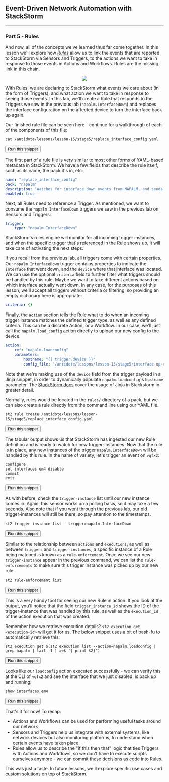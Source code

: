 ## Event-Driven Network Automation with StackStorm

---

### Part 5 - Rules

And now, all of the concepts we've learned thus far come together. In this lesson we'll explore how *[Rules](https://docs.stackstorm.com/rules.html)* allow us to link the events that are reported to StackStorm via Sensors and Triggers, to the actions we want to take in response to those events in Actions and Workflows. Rules are the missing link in this chain.

<div style="text-align:center;"><img src="https://raw.githubusercontent.com/nre-learning/nrelabs-curriculum/v0.3.2/lessons/lesson-15/rules.png"></div>

With Rules, we are declaring to StackStorm what events we care about (in the form of Triggers), and what action we want to take in response to seeing those events. In this lab, we'll create a Rule that responds to the Triggers we saw in the previous lab (`napalm.InterfaceDown`) and replaces the interface configuration on the affected device to turn the interface back up again.

Our finished rule file can be seen here - continue for a walkthrough of each of the components of this file:

```
cat /antidote/lessons/lesson-15/stage5/replace_interface_config.yaml
```
<button type="button" class="btn btn-primary btn-sm" onclick="runSnippetInTab('st2', 0)">Run this snippet</button>

The first part of a rule file is very similar to most other forms of YAML-based metadata in StackStorm. We have a few fields that describe the rule itself, such as its name, the pack it's in, etc:

```yaml
name: "replace_interface_config"
pack: "napalm"
description: "Watches for interface down events from NAPALM, and sends a configuration snippet to the device to turn the interface back up"
enabled: true
```

Next, all Rules need to reference a Trigger. As mentioned, we want to consume the `napalm.InterfaceDown` triggers we saw in the previous lab on Sensors and Triggers:

```yaml
trigger:
    type: "napalm.InterfaceDown"
```

StackStorm's rules engine will monitor for all incoming trigger instances, and when the specific trigger that's referenced in the Rule shows up, it will take care of activating the next steps.

If you recall from the previous lab, all triggers come with certain properties. Our `napalm.InterfaceDown` trigger contains properties to indicate the `interface` that went down, and the `device` where that interface was located. We can use the optional `criteria` field to further filter what triggers should be handled by this rule. Maybe we want to take different actions based on which interface actually went down. In any case, for the purposes of this lesson, we'll accept all triggers without criteria or filtering, so providing an empty dictionary here is appropriate:

```yaml
criteria: {}
```

Finally, the `action` section tells the Rule what to do when an incoming trigger instance matches the defined trigger type, as well as any defined criteria. This can be a discrete Action, or a Workflow. In our case, we'll just call the `napalm.load_config` action directly to upload our new config to the device.

```yaml
action:
    ref: "napalm.loadconfig"
    parameters:
        hostname: "{{ trigger.device }}"
        config_file: "/antidote/lessons/lesson-15/stage5/interface-up-config.xml"
```

Note that we're making use of the `device` field from the trigger payload in a Jinja snippet, in order to dynamically populate `napalm.loadconfig`'s `hostname` parameter. The [StackStorm docs](https://docs.stackstorm.com/reference/jinja.html) cover the usage of Jinja in Stackstorm in greater detail.

Normally, rules would be located in the `rules/` directory of a pack, but we can also create a rule directly from the command line using our YAML file.

```
st2 rule create /antidote/lessons/lesson-15/stage5/replace_interface_config.yaml
```
<button type="button" class="btn btn-primary btn-sm" onclick="runSnippetInTab('st2', 5)">Run this snippet</button>

The tabular output shows us that StackStorm has ingested our new Rule definition and is ready to watch for new trigger-instances. Now that the rule is in place, any new instances of the trigger `napalm.InterfaceDown` will be handled by this rule. In the name of variety, let's trigger an event on `vqfx2`:

```
configure
set interfaces em4 disable
commit
exit
```
<button type="button" class="btn btn-primary btn-sm" onclick="runSnippetInTab('vqfx2', 6)">Run this snippet</button>

As with before, check the `trigger-instance` list until our new instance comes in. Again, this sensor works on a polling basis, so it may take a few seconds. Also note that if you went through the previous lab, our old trigger-instances will still be there, so pay attention to the timestamps.

```
st2 trigger-instance list --trigger=napalm.InterfaceDown
```
<button type="button" class="btn btn-primary btn-sm" onclick="runSnippetInTab('st2', 7)">Run this snippet</button>

Similar to the relationship between `actions` and `executions`, as well as between `triggers` and `trigger-instances`, a specific instance of a Rule being matched is known as a `rule-enforcement`. Once we see our new `trigger-instance` appear in the previous command, we can list the `rule-enforcements` to make sure this trigger instance was picked up by our new rule:

```
st2 rule-enforcement list
```
<button type="button" class="btn btn-primary btn-sm" onclick="runSnippetInTab('st2', 8)">Run this snippet</button>

This is a very handy tool for seeing our new Rule in action. If you look at the output, you'll notice that the field `trigger_instance_id` shows the ID of the trigger-instance that was handled by this rule, as well as the  `execution_id` of the action execution that was created.

Remember how we retrieve execution details? `st2 execution get <execution-id>` will get it for us. The below snippet uses a bit of bash-fu to automatically retrieve this:

```
st2 execution get $(st2 execution list --action=napalm.loadconfig | grep napalm | tail -1 | awk '{ print $2}')
```
<button type="button" class="btn btn-primary btn-sm" onclick="runSnippetInTab('st2', 9)">Run this snippet</button>

Looks like our `loadconfig` action executed successfully - we can verify this at the CLI of `vqfx2` and see the interface that we just disabled, is back up and running:

```
show interfaces em4
```
<button type="button" class="btn btn-primary btn-sm" onclick="runSnippetInTab('vqfx2', 10)">Run this snippet</button>

That's it for now! To recap:

- Actions and Workflows can be used for performing useful tasks around our network
- Sensors and Triggers help us integrate with external systems, like network devices but also monitoring platforms, to understand when certain events have taken place
- Rules allow us to describe the "if this then that" logic that ties Triggers with Actions and Workflows, so we don't have to execute scripts ourselves anymore - we can commit these decisions as code into Rules.

This was just a taste. In future lessons, we'll explore specific use cases and custom solutions on top of StackStorm.
